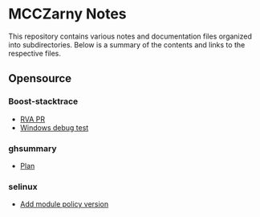 # MCCZarny Notes

This repository contains various notes and documentation files organized into subdirectories. Below is a summary of the contents and links to the respective files.

## Opensource

### Boost-stacktrace
- [RVA PR](Opensource/Boost-stacktrace/RVA%20PR.md)
- [Windows debug test](Opensource/Boost-stacktrace/Windows%20debug%20test.md)

### ghsummary
- [Plan](Opensource/ghsummary/Plan.md)

### selinux
- [Add module policy version](Opensource/selinux/Add%20module%20policy%20version.md)